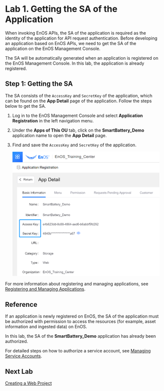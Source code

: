 # Lab 1. Getting the SA of the Application

When invoking EnOS APIs, the SA of the application is required as the identity of the application for API request authentication. Before developing an application based on EnOS APIs, we need to get the SA of the application on the EnOS Management Console.

The SA will be automatically generated when an application is registered on the EnOS Management Console. In this lab, the application is already registered. 

## Step 1: Getting the SA

The SA consists of the `AccessKey` and `SecretKey` of the application, which can be found on the **App Detail** page of the application. Follow the steps below to get the SA.

1. Log in to the EnOS Management Console and select **Application Registration** in the left navigation menu.

2. Under the **Apps of This OU** tab, click on the **SmartBattery_Demo** application name to open the **App Detail** page.

3. Find and save the `AccessKey` and `SecretKey` of the application.

   ![](media/sa.png)

For more information about registering and managing applications, see [Registering and Managing Applications](https://support.envisioniot.com/docs/app-development/en/latest/app_management/managing_apps.html).



## Reference

If an application is newly registered on EnOS, the SA of the application must be authorized with permission to access the resources (for example, asset information and ingested data) on EnOS.

In this lab, the SA of the **SmartBattery_Demo** application has already been authorized.

For detailed steps on how to authorize a service account, see [Managing Service Accounts](https://support.envisioniot.com/docs/enos/en/latest/iam/howto/service_account/managing_service_account.html).



## Next Lab

[Creating a Web Project](creating_web_project.md)